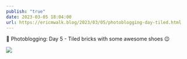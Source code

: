 ```yaml
---
publish: "true"
date: 2023-03-05 18:04:00
url: https://ericmwalk.blog/2023/03/05/photoblogging-day-tiled.html
---
```

📸 Photoblogging: Day 5 - Tiled bricks with some awesome shoes 😉

![](https://ericmwalk.blog/uploads/2023/21434876b4.jpg)